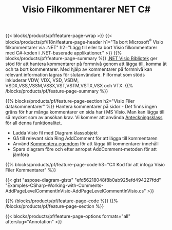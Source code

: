 ﻿---
title: Visio Filkommentarer NET C#
url: /sv/net/annotation/
description: Lägg till eller ta bort datakommentarer för Visio med bara några rader med C#-kod.
---
{{< blocks/products/pf/feature-page-wrap >}}
{{< blocks/products/pf/i18n/feature-page-header h1="Ta bort Microsoft<sup>&reg;</sup> Visio filkommentarer via .NET" h2="Lägg till eller ta bort Visio filkommentarer med C#-koden i .NET-baserade applikationer." >}}
{{% blocks/products/pf/feature-page-summary %}}
[.NET Visio Bibliotek](/diagram/net/) ger stöd för att hantera kommentarer på formnivå genom att lägga till, komma åt och ta bort kommentarer. Med hjälp av kommentarer på formnivå kan relevant information lagras för slutanvändare. Filformat som stöds inkluderar VDW, VDX, VSD, VSDM, VSDX,VSS,VSSM,VSSX,VST,VSTM,VSTX,VSX och VTX.
{{% /blocks/products/pf/feature-page-summary %}}

{{% blocks/products/pf/feature-page-section h2="Visio Filer datakommentarer" %}}
Hantera kommentarer på sidor - Det finns ingen gräns för hur många kommentarer en sida har i MS Visio. Man kan lägga till så mycket som av ansökan krav. Vi kommer att använda [Anteckningsklass](https://apireference.aspose.com/diagram/net/aspose.diagram/annotation) för all denna funktionalitet.

+ Ladda Visio fil med Diagram klassobjekt
+ Gå till relevant sida 
Ring AddComment för att lägga till kommentaren
+ Använd [Kommentera egendom](https://apireference.aspose.com/diagram/net/aspose.diagram/annotation/properties/comment) för att lägga till kommentarer innehåll 
+ Spara diagram före och efter anropet AddComment-metoden för att jämföra

{{% blocks/products/pf/feature-page-code h3="C# Kod för att infoga Visio Filer Kommentarer" %}}

{{< gist "aspose-diagram-gists" "efd56218048f8b0ab925efd494227fdd" "Examples-CSharp-Working-with-Comments-AddPageLevelCommentInVisio-AddPageLevelCommentInVisio.cs" >}}

{{% /blocks/products/pf/feature-page-code %}}
{{% /blocks/products/pf/feature-page-section %}}

{{< blocks/products/pf/feature-page-options formats="all" afterslug="Annotation" >}}